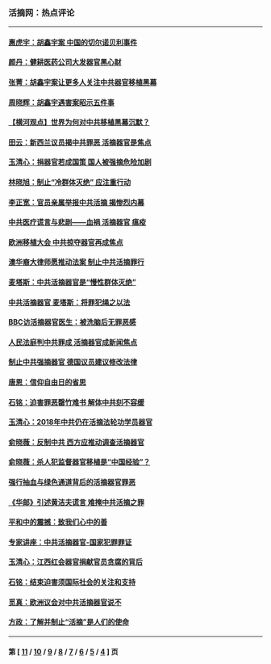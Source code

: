 ### 活摘网：热点评论
---
#### [惠虎宇：胡鑫宇案 中国的切尔诺贝利事件](../../pages/nf5879/n13942916.md?04170430) 
#### [颜丹：健耕医药公司大发器官黑心财](../../pages/nf5879/n13940134.md?04170430) 
#### [张菁：胡鑫宇案让更多人关注中共器官移植黑幕](../../pages/nf5879/n13929073.md?04170430) 
#### [周晓辉：胡鑫宇遇害案昭示五件事](../../pages/nf5879/n13921870.md?04170430) 
#### [【横河观点】世界为何对中共移植黑幕沉默？](../../pages/nf5879/n13244249.md?04170430) 
#### [田云：新西兰议员揭中共罪恶 活摘器官是焦点](../../pages/nf5879/n13070629.md?04170430) 
#### [玉清心：捐器官若成国策 国人被强摘危险加剧](../../pages/nf5879/n12802713.md?04170430) 
#### [林晓旭：制止“冷群体灭绝” 应注重行动](../../pages/nf5879/n12779736.md?04170430) 
#### [李正宽：官员亲属举报中共活摘 揭惨烈内幕](../../pages/nf5879/n12684490.md?04170430) 
#### [中共医疗谎言与悲剧——血祸 活摘器官 瘟疫](../../pages/nf5879/n12372103.md?04170430) 
#### [欧洲移植大会 中共掠夺器官再成焦点](../../pages/nf5879/n11538883.md?04170430) 
#### [澳华裔大律师愿推动法案 制止中共活摘罪行](../../pages/nf5879/n11377039.md?04170430) 
#### [麦塔斯：中共活摘器官是“慢性群体灭绝”](../../pages/nf5879/n11350529.md?04170430) 
#### [中共活摘器官 麦塔斯：将罪犯绳之以法](../../pages/nf5879/n11347973.md?04170430) 
#### [BBC访活摘器官医生：被洗脑后无罪恶感](../../pages/nf5879/n11335935.md?04170430) 
#### [人民法庭判中共罪成 活摘器官成新闻焦点](../../pages/nf5879/n11331578.md?04170430) 
#### [制止中共强摘器官 德国议员建议修改法律](../../pages/nf5879/n11249451.md?04170430) 
#### [唐恩：信仰自由日的省思](../../pages/nf5879/n11003525.md?04170430) 
#### [石铭：迫害罪恶罄竹难书  解体中共刻不容缓](../../pages/nf5879/n10942855.md?04170430) 
#### [玉清心：2018年中共仍在活摘法轮功学员器官](../../pages/nf5879/n10914646.md?04170430) 
#### [俞晓薇：反制中共 西方应推动调查活摘器官](../../pages/nf5879/n10794671.md?04170430) 
#### [俞晓薇：杀人犯监督器官移植是“中国经验”？](../../pages/nf5879/n10466427.md?04170430) 
#### [强行抽血与绿色通道背后的活摘器官罪恶](../../pages/nf5879/n10004708.md?04170430) 
#### [《华邮》引述黄洁夫谎言 难掩中共活摘之罪](../../pages/nf5879/n9642309.md?04170430) 
#### [平和中的震撼：致我们心中的善](../../pages/nf5879/n9021123.md?04170430) 
#### [专家讲座：中共活摘器官-国家犯罪罪证](../../pages/nf5879/n8828153.md?04170430) 
#### [玉清心：江西红会器官捐献官员贪腐的背后](../../pages/nf5879/n8522122.md?04170430) 
#### [石铭：结束迫害须国际社会的关注和支持](../../pages/nf5879/n8443497.md?04170430) 
#### [觅真：欧洲议会对中共活摘器官说不](../../pages/nf5879/n8337486.md?04170430) 
#### [方政：了解并制止“活摘”是人们的使命](../../pages/nf5879/n8329214.md?04170430) 

---
#### 第 [ [11](./11.md?04170430) / [10](./10.md?04170430) / [9](./9.md?04170430) / [8](./8.md?04170430) / [7](./7.md?04170430) / [6](./6.md?04170430) / [5](./5.md?04170430) / [4](./4.md?04170430) ] 页
